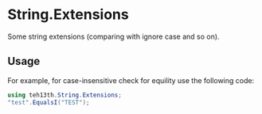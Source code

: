 ﻿# String.Extensions

Some string extensions (comparing with ignore case and so on).

## Usage

For example, for case-insensitive check for equility use the following code:

```csharp
using teh13th.String.Extensions;
"test".EqualsI("TEST");
```
